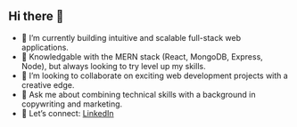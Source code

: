 ## Hi there 👋

- 🔭 I’m currently building intuitive and scalable full-stack web applications.
- 🌱 Knowledgable with the MERN stack (React, MongoDB, Express, Node), but always looking to try level up my skills.
- 👯 I’m looking to collaborate on exciting web development projects with a creative edge.
- 🤔 Ask me about combining technical skills with a background in copywriting and marketing.
- 💬 Let’s connect: [LinkedIn](https://www.linkedin.com/in/justin-fanton-2034551a8)
